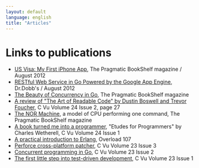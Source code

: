 ```yaml
---
layout: default
language: english
title: "Articles"
---
```


Links to publications
=====================

* [US Visa: My First iPhone App][], The Pragmatic BookShelf magazine / August 2012
* [RESTful Web Service in Go Powered by the Google App Engine][], Dr.Dobb's / August 2012
* [The Beauty of Concurrency in Go][], The Pragmatic BookShelf magazine
* [A review of "The Art of Readable Code" by Dustin Boswell and Trevor Foucher], C Vu Volume 24 Issue 2, page 27
* [The NOR Machine][], a model of CPU performing one command, The Pragmatic BookShelf magazine
* [A book turned me into a programmer][], "Etudes for Programmers" by Charles Wetherell, C Vu Volume 24 Issue 1
* [A practical introduction to Erlang][], Overload 107
* [Perforce cross-platform patcher][], C Vu Volume 23 Issue 3
* [Concurrent programming in Go][], C Vu Volume 23 Issue 2
* [The first little step into test-driven development][], C Vu Volume 23 Issue 1

[US Visa: My First iPhone App]: http://pragprog.com/magazines/2012-09/us-visa-my-first-iphone-app/
[RESTful Web Service in Go Powered by the Google App Engine]: http://www.drdobbs.com/cloud/restful-web-service-in-go-powered-by-the/240006401
[The Beauty of Concurrency in Go]: http://pragprog.com/magazines/2012-06/the-beauty-of-concurrency-in-go
[A review of "The Art of Readable Code" by Dustin Boswell and Trevor Foucher]: http://accu.org/var/uploads/journals/cvu242.pdf
[The NOR Machine]: http://pragprog.com/magazines/2012-03/the-nor-machine
[A book turned me into a programmer]: http://accu.org/var/uploads/journals/cvu241.pdf
[A practical introduction to Erlang]: http://accu.org/var/uploads/journals/overload107.pdf
[Perforce cross-platform patcher]: http://accu.org/var/uploads/journals/cvu233.pdf
[Concurrent programming in Go]: http://accu.org/var/uploads/journals/CVu23-2_with_cover.pdf
[The first little step into test-driven development]: http://accu.org/var/uploads/journals/cvu231.pdf
